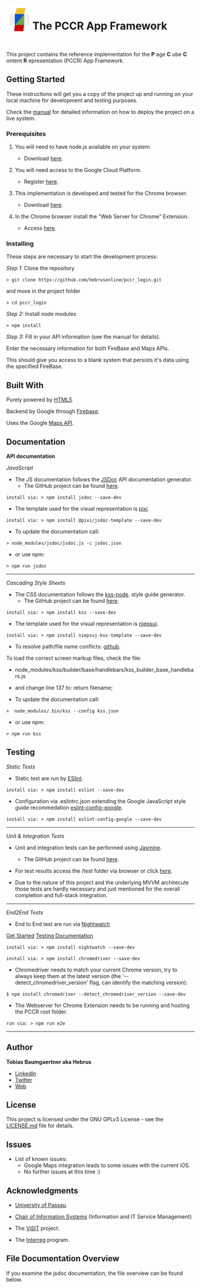 <img align="left" width="70" height="auto" src="../app-framework/util/assets/pccr_logo.png" alt="PCCR Icon">

# The PCCR App Framework

<br>

This project contains the reference implementation for the **P** age
 **C** ube **C** ontent **R** epresentation (PCCR) App Framework.


## Getting Started

These instructions will get you a copy of the project
up and running on your local machine for development and testing purposes.

Check the [manual](/manual/en/) for detailed information
on how to deploy the project on a live system.


### Prerequisites

1. You will need to have node.js available on your system.
    + Download [here](https://nodejs.org/en/download/).

2. You will need access to the Google Cloud Platform.
    + Register [here](https://cloud.google.com/).

3. This implementation is developed and tested for the Chrome browser.
    + Download [here](https://www.google.com/chrome/).

3. In the Chrome browser install the "Web Server for Chrome" Extension.
    + Access [here](https://chrome.google.com/webstore/detail/web-server-for-chrome/ofhbbkphhbklhfoeikjpcbhemlocgigb).



### Installing

These steps are necessary to start the development process:

*Step 1:* Clone the repository

```
> git clone https://github.com/hebrusonline/pccr_login.git
```

and move in the project folder

```
> cd pccr_login
```

*Step 2:* Install node modules

```
> npm install
```

*Step 3:* Fill in your API information (see the manual for details).

Enter the necessary information for both FireBase and Maps APIs.


This should give you access to a blank system
that persists it's data using the specified FireBase.


## Built With

Purely powered by [HTML5](https://www.w3.org/html/logo/).

Backend by Google through [Firebase](https://firebase.google.com/).

Uses the Google [Maps API](https://developers.google.com/maps/documentation/).

## Documentation

**API documentation**

*JavaScript*
* The JS documentation follows the
[JSDoc](https://devdocs.io/jsdoc/about-getting-started)
API documentation generator.
  * The GitHub project can be found [here](https://github.com/jsdoc/jsdoc).

```
install via: > npm install jsdoc --save-dev
```

* The template used for the visual representation is
[pixi](https://www.npmjs.com/package/@pixi/jsdoc-template).

```
install via: > npm install @pixi/jsdoc-template --save-dev
```

* To update the documentation call:

```
> node_modules/jsdoc/jsdoc.js -c jsdoc.json
```

* or use npm:

```
> npm run jsdoc
```

***

*Cascading Style Sheets*
* The CSS documentation follows the
[kss-node](https://www.npmjs.com/package/kss).
style guide generator.
  * The GitHub project can be found
  [here](https://github.com/kss-node/kss-node).

```
install via: > npm install kss --save-dev
```

* The template used for the visual representation is
[niepsuj](https://github.com/niepsuj/kss).

```
install via: > npm install niepsuj-kss-template --save-dev
```
* To resolve path/file name conflicts:
[github](https://github.com/kss-node/kss-node/issues/439#issuecomment-351442297).

To load the correct screen markup files, check the file:
  * node_modules/kss/builder/base/handlebars/kss_builder_base_handlebars.js
  * and change line 137 to: return filename;



* To update the documentation call:

```
>  node_modules/.bin/kss --config kss.json
```

* or use npm:

```
> npm run kss
```

## Testing

*Static Tests*
* Static test are run by
[ESlint](https://eslint.org/docs/user-guide/getting-started).

```
install via: > npm install eslint --save-dev
```

* Configuration via .eslintrc.json extending the
Google JavaScript style guide recommedation
[eslint-config-google](https://github.com/google/eslint-config-google).

```
install via: > npm install eslint-config-google --save-dev
```

***
*Unit & Integration Tests*
* Unit and integration tests can be performed using
[Jasmine](https://jasmine.github.io/2.1/custom_reporter.html).
  * The GitHub project can be found
  [here](https://github.com/jasmine/jasmine).

* For test results access the /test folder via browser or click [here](../test).

* Due to the nature of this project and the underlying MVVM architecute those tests are hardly necessary and just mentioned for the overall completion and full-stack integration.

***
*End2End Tests*
* End to End test are run via [Nightwatch](https://nightwatchjs.org/)

[Get Started](https://nightwatchjs.org/gettingstarted)
[Testing Documentation](https://dev.to/kylessg/step-by-step---writing-e2e-tests-for-your-web-project-4mde)

```
install via: > npm install nightwatch --save-dev
```

```
install via: > npm install chromedriver --save-dev
```

* Chromedriver needs to match your current Chrome version, try to always keep them at the latest version (the '--detect_chromedriver_version' flag, can identify the matching version):

```
$ npm install chromedriver --detect_chromedriver_version --save-dev
```

* The Webserver for Chrome Extension needs to be running and hosting the PCCR root folder.

```
run via: > npm run e2e
```

***

## Author

**Tobias Baumgaertner aka Hebrus**
+ [LinkedIn](https://www.linkedin.com/in/baumgaertnertobias/)
+ [Twitter](https://twitter.com/tobi_baum)
+ [Web](http://www.wi.uni-passau.de)



## License
This project is licensed under the GNU GPLv3 License -
see the [LICENSE.md](../LICENSE.md) file for details.

## Issues
- List of known issues:
  * Google Maps integration leads to some issues with the current iOS.
  * No further issues at this time :)



## Acknowledgments

* [University of Passau](http://www.uni-passau.de/en/).

* [Chair of Information Systems](http://www.wi.uni-passau.de/en/) (Information and IT Service Management)

* The
[ViSIT](http://www.phil.uni-passau.de/dh/projekte/visit/) project.

* The
[Interreg](https://www.interreg-bayaut.net/) program.

## File Documentation Overview

If you examine the jsdoc documentation, the file overview can be found below.
